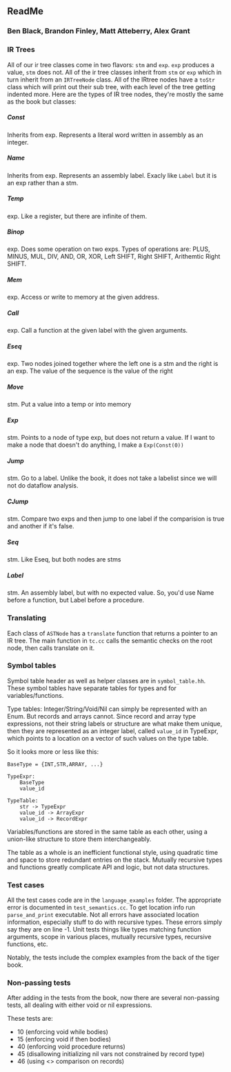 ## ReadMe
### Ben Black, Brandon Finley, Matt Atteberry, Alex Grant

### IR Trees

All of our ir tree classes come in two flavors: `stm` and `exp`. `exp` produces a value, `stm` does not. All of the ir tree classes inherit from `stm` or `exp` which in turn inherit from an `IRTreeNode` class.  All of the IRtree nodes have a `toStr` class which will print out their sub tree, with each level of the tree getting indented more. Here are the types of IR tree nodes, they're mostly the same as the book but classes:

##### Const
Inherits from exp. Represents a literal word written in assembly as an integer.

##### Name
Inherits from exp. Represents an assembly label. Exacly like `Label` but it is an exp rather than a stm.

##### Temp
exp. Like a register, but there are infinite of them.

##### Binop
exp. Does some operation on two exps. Types of operations are: PLUS, MINUS, MUL, DIV, AND,  OR, XOR, Left SHIFT, Right SHIFT, Arithemtic Right SHIFT.

##### Mem
exp. Access or write to memory at the given address.

##### Call
exp. Call a function at the given label with the given arguments.

##### Eseq
exp. Two nodes joined together where the left one is a stm and the right is an exp. The value of the sequence is the value of the right

##### Move
stm. Put a value into a temp or into memory

##### Exp
stm. Points to a node of type exp, but does not return a value. If I want to make a node that doesn't do anything, I make a `Exp(Const(0))`

##### Jump
stm. Go to a label. Unlike the book, it does not take a labelist since we will not do dataflow analysis.

##### CJump
stm. Compare two exps and then jump to one label if the comparision is true and another if it's false.

##### Seq
stm. Like Eseq, but both nodes are stms

##### Label
stm. An assembly label, but with no expected value. So, you'd use Name before a function, but Label before a procedure.

### Translating

Each class of `ASTNode` has a `translate` function that returns a pointer to an IR tree. The main function in `tc.cc` calls the semantic checks on the root node, then calls translate on it. 


### Symbol tables

Symbol table header as well as helper classes are in `symbol_table.hh`. These symbol tables have separate tables for types and for variables/functions.

Type tables: Integer/String/Void/Nil can simply be represented with an Enum. But records and arrays cannot. Since record and array type expressions, not their string labels or structure are what make them unique, then they are represented as an integer label, called `value_id` in TypeExpr, which points to a location on a vector of such values on the type table.

So it looks more or less like this:

    BaseType = {INT,STR,ARRAY, ...}

    TypeExpr:
        BaseType
        value_id

    TypeTable:
        str -> TypeExpr
        value_id -> ArrayExpr
        value_id -> RecordExpr

Variables/functions are stored in the same table as each other, using a union-like structure to store them interchangeably.

The table as a whole is an inefficient functional style, using quadratic time and space to store redundant entries on the stack. Mutually recursive types and functions greatly complicate API and logic, but not data structures.

### Test cases

All the test cases code are in the `language_examples` folder. The appropriate error is documented in `test_semantics.cc`. To get location info run `parse_and_print` executable. Not all errors have associated location information, especially stuff to do with recursive types. These errors simply say they are on line -1. Unit tests things like types matching function arguments, scope in various places, mutually recursive types, recursive functions, etc.

Notably, the tests include the complex examples from the back of the tiger book.

### Non-passing tests

After adding in the tests from the book, now there are several non-passing tests, all dealing with either void or nil expressions.

These tests are:

* 10 (enforcing void while bodies)
* 15 (enforcing void if then bodies)
* 40 (enforcing void procedure returns)
* 45 (disallowing initializing nil vars not constrained by record type)
* 46 (using <> comparison on records)
